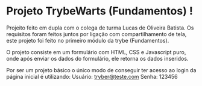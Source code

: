 # Projeto TrybeWarts (Fundamentos) !
Projeito feito em dupla com o colega de turma Lucas de Oliveira Batista. Os requisitos foram feitos juntos por ligação com compartilhamento de tela, este projeto foi feito no primeiro módulo da trybe (Fundamentos).

O projeto consiste em um formulário com HTML, CSS e Javascript puro, onde após enviar os dados do formulário, ele retorna os dados inseridos.

Por ser um projeto básico o único modo de conseguir ter acesso ao login da página inicial é utilizando: 
Usuário: tryber@teste.com 
Senha: 123456
